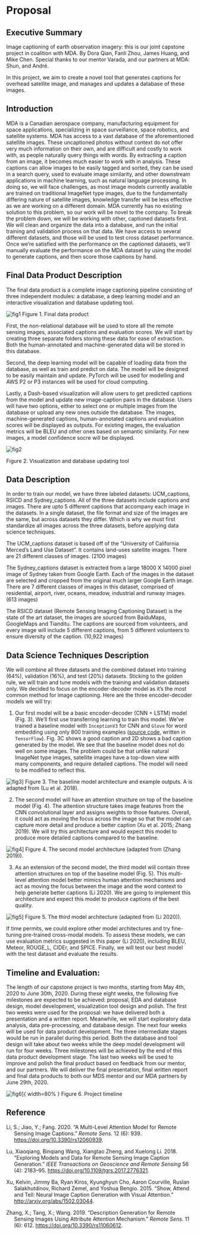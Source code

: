 Proposal
================

## Executive Summary

Image captioning of earth observation imagery: this is our joint
capstone project in coalition with MDA. By Dora Qian, Fanli Zhou, James
Huang, and Mike Chen. Special thanks to our mentor Varada, and our
partners at MDA: Shun, and André.

In this project, we aim to create a novel tool that generates captions
for overhead satellite image, and manages and updates a database of
these images.

## Introduction

MDA is a Canadian aerospace company, manufacturing equipment for space
applications, specializing in space surveillance, space robotics, and
satellite systems. MDA has access to a vast database of the
aforementioned satellite images. These uncaptioned photos without
context do not offer very much information on their own, and are
difficult and costly to work with, as people naturally query things with
words. By extracting a caption from an image, it becomes much easier to
work with in analysis. These captions can allow images to be easily
tagged and sorted, they can be used in a search query, used to evaluate
image similarity, and other downstream applications in machine learning,
such as natural language processing. In doing so, we will face
challenges, as most image models currently available are trained on
traditional ImageNet type images, due to the fundamentally differing
nature of satellite images, knowledge transfer will be less effective as
we are working on a different domain. MDA currently has no existing
solution to this problem, so our work will be novel to the company. To
break the problem down, we will be working with other, captioned
datasets first. We will clean and organize the data into a database, and
run the initial training and validation process on that data. We have
access to several different datasets, and those will be used to test
cross dataset performance. Once we’re satisfied with the performance on
the captioned datasets, we’ll manually evaluate the performance on the
MDA dataset by using the model to generate captions, and then score
those captions by hand.

## Final Data Product Description

The final data product is a complete image captioning pipeline
consisting of three independent modules: a database, a deep learning
model and an interactive visualization and database updating tool.

![fig1](%22../imgs/dataproduct.png%22) Figure 1. Final data product

First, the non-relational database will be used to store all the remote
sensing images, associated captions and evaluation scores. We will start
by creating three separate folders storing these data for ease of
extraction. Both the human-annotated and machine-generated data will be
stored in this database.

Second, the deep learning model will be capable of loading data from the
database, as well as train and predict on data. The model will be
designed to be easily maintain and update. PyTorch will be used for
modelling and AWS P2 or P3 instances will be used for cloud computing.

Lastly, a Dash-based visualization will allow users to get predicted
captions from the model and update new image-caption pairs in the
database. Users will have two options, either to select one or multiple
images from the database or upload any new ones outside the database.
The images, machine-generated captions, human-annotated captions and
evaluation scores will be displayed as outputs. For existing images, the
evaluation metrics will be BLEU and other ones based on semantic
similarity. For new images, a model confidence socre will be displayed.

![fig2](%22../imgs/tool.png%22)

Figure 2. Visualization and database updating tool

## Data Description

In order to train our model, we have three labeled datasets:
UCM\_captions, RSICD and Sydney\_captions. All of the three datasets
include captions and images. There are upto 5 different captions that
accompany each image in the datasets. In a single dataset, the file 
format and size of the images are the same, but across datasets they 
differ. Which is why we must first standardize all images across the
three datasets, before applying data science techniques. 

The UCM\_captions dataset is based off of the “University of California
Merced’s Land Use Dataset”. It contains land-uses satellite images.
There are 21 different classes of images. (2100 images)

The Sydney\_captions dataset is extracted from a large 18000 X 14000
pixel image of Sydney taken from Google Earth. Each of the images in the
dataset are selected and cropped from the original much larger Google
Earth image. There are 7 different classes of images in this dataset,
comprised of residential, airport, river, oceans, meadow, industrial and
runway images. (613 images)

The RSICD dataset (Remote Sensing Imaging Captioning Dataset) is the
state of the art dataset, the images are sourced from BaiduMaps, GoogleMaps
and Tianditu. The captions are sourced from volunteers, and every
image will include 5 different captions, from 5 different volunteers to
ensure diversity of the caption. (10,922 images)

## Data Science Techniques Description

We will combine all three datasets and the combined dataset into
training (64%), validation (16%), and test (20%) datasets. Sticking to
the golden rule, we will train and tune models with the training and
validation datasets only. We decided to focus on the encoder-decoder
model as it’s the most common method for image captioning. Here are the
three encoder-decoder models we will try:

1.  Our first model will be a basic encoder-decoder (CNN + LSTM) model
    (Fig. 3). We’ll first use transferring learning to train this model.
    We’ve trained a baseline model with `InceptionV3` for CNN and
    `Glove` for word embedding using only 800 training examples ([source
    code](https://github.com/UBC-MDS/591_capstone_2020-mda-mds/blob/master/notebooks/baseline_model_tensorflow.ipynb),
    written in `TensorFlow`). Fig. 3C shows a good caption and 2D shows
    a bad caption generated by the model. We see that the baseline model
    does not do well on some images. The problem could be that unlike
    natural ImageNet type images, satellite images have a top-down view
    with many components, and require detailed captions. The model will
    need to be modified to reflect this.

![fig3](%22../imgs/model_1_baseline_examples.png%22)\] Figure 3. The
baseline model architecture and example outputs. A is adapted from (Lu
et al. 2018).

2.  The second model will have an attention structure on top of the
    baseline model (Fig. 4). The attention structure takes image
    features from the CNN convolutional layer and assigns weights to
    those features. Overall, it could act as moving the focus across the
    image so that the model can capture more detail and produce a better
    caption (Xu et al. 2015; Zhang 2019). We will try this architecture
    and would expect this model to produce more detailed captions
    compared to the baseline.

![fig4](%22../imgs/model_2.png%22)\] Figure 4. The second model
architecture (adapted from (Zhang 2019)).

3.  As an extension of the second model, the third model will contain
    three attention structures on top of the baseline model (Fig. 5).
    This multi-level attention model better mimics human attention
    mechanisms and act as moving the focus between the image and the
    word context to help generate better captions (Li 2020). We are
    going to implement this architecture and expect this model to
    produce captions of the best quality.

![fig5](%22../imgs/model_3.png%22)\] Figure 5. The third model
architecture (adapted from (Li 2020)).

If time permits, we could explore other model architectures and try
fine-tuning pre-trained cross-modal models. To assess these models, we
can use evaluation metrics suggested in this paper (Li 2020), including
BLEU, Meteor, ROUGE\_L, CIDEr, and SPICE. Finally, we will test our best
model with the test dataset and evaluate the results.

## Timeline and Evaluation:

The length of our capstone project is two months, starting from May 4th,
2020 to June 30th, 2020. During these eight weeks, the following five
milestones are expected to be achieved: proposal, EDA and database
design, model development, visualization tool design and polish. The
first two weeks were used for the proposal: we have delivered both a
presentation and a written report. Meanwhile, we will start exploratory
data analysis, data pre-processing, and database design. The next four
weeks will be used for data product development. The three intermediate
stages would be run in parallel during this period. Both the database
and tool design will take about two weeks while the deep model
development will run for four weeks. Three milestones will be achieved
by the end of this data product development stage. The last two weeks
will be used to improve and polish the final product based on feedback
from our mentor, and our partners. We will deliver the final
presentation, final written report and final data products to both our
MDS mentor and our MDA partners by June 29th, 2020.

![fig6](%22../imgs/timeline.png%22)\]{ width=80% } Figure 6. Project
timeline

## Reference

<div id="refs" class="references hanging-indent">

<div id="ref-li_2020">

Li, S.; Jiao, Y.; Fang. 2020. “A Multi-Level Attention Model for Remote
Sensing Image Captions.” *Remote Sens.* 12 (6): 939.
<https://doi.org/10.3390/rs12060939>.

</div>

<div id="ref-Lu_2018">

Lu, Xiaoqiang, Binqiang Wang, Xiangtao Zheng, and Xuelong Li. 2018.
“Exploring Models and Data for Remote Sensing Image Caption
Generation.” *IEEE Transactions on Geoscience and Remote Sensing* 56
(4): 2183–95. <https://doi.org/10.1109/tgrs.2017.2776321>.

</div>

<div id="ref-xu2015attend">

Xu, Kelvin, Jimmy Ba, Ryan Kiros, Kyunghyun Cho, Aaron Courville, Ruslan
Salakhutdinov, Richard Zemel, and Yoshua Bengio. 2015. “Show, Attend and
Tell: Neural Image Caption Generation with Visual Attention.”
<http://arxiv.org/abs/1502.03044>.

</div>

<div id="ref-zhang_2019">

Zhang, X.; Tang, X.; Wang. 2019. “Description Generation for Remote
Sensing Images Using Attribute Attention Mechanism.” *Remote Sens.* 11
(6): 612. <https://doi.org/10.3390/rs11060612>.

</div>

</div>

